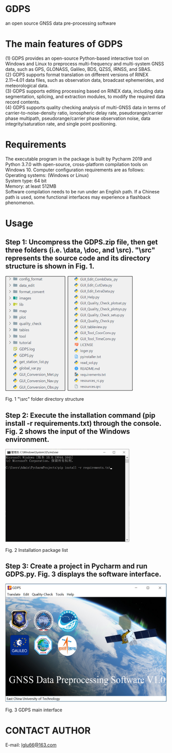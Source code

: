<!--
 * @Author: huweijian 1494170841@qq.com
 * @Date: 2024-06-14 11:28:02
 * @LastEditors: huweijian 1494170841@qq.com
 * @LastEditTime: 2024-07-15 15:24:12
 * @FilePath: \GDPS_v1a_2\src\README.md
 * @Description: 这是默认设置,请设置`customMade`, 打开koroFileHeader查看配置 进行设置: https://github.com/OBKoro1/koro1FileHeader/wiki/%E9%85%8D%E7%BD%AE
-->

# GDPS
an open source GNSS data pre-processing software
# The main features of GDPS
(1) GDPS provides an open-source Python-based interactive tool on Windows and Linux to preprocess multi-frequency and multi-system GNSS data, such as GPS, GLONASS, Galileo, BDS, QZSS, IRNSS, and SBAS.  
(2) GDPS supports format translation on different versions of RINEX 2.11~4.01 data files, such as observation data, broadcast ephemerides, and meteorological data.  
(3) GDPS supports editing processing based on RINEX data, including data segmentation, splicing, and extraction modules, to modify the required data record contents.  
(4) GDPS supports quality checking analysis of multi-GNSS data in terms of carrier-to-noise-density ratio, ionospheric delay rate, pseudorange/carrier phase multipath, pseudorange/carrier phase observation noise, data integrity/saturation rate, and single point positioning.

# Requirements
The executable program in the package is built by Pycharm 2019 and Python 3.7.0 with open-source, cross-platform compilation tools on Windows 10. Computer configuration requirements are as follows:  
Operating systems: (Windows or Linux)  
System type: 64 bit  
Memory: at least 512MB  
Software compilation needs to be run under an English path. If a Chinese path is used, some functional interfaces may experience a flashback phenomenon. 
# Usage
## Step 1: Uncompress the GDPS.zip file, then get three folders (i.e. \data, \doc, and \src). "\src" represents the source code and its directory structure is shown in Fig. 1. 
<img src="images/fig1.png" alt="KPL" style="zoom:50%;" />

Fig. 1 "\src" folder directory structure
## Step 2: Execute the installation command (pip install -r requirements.txt) through the console. Fig. 2 shows the input of the Windows environment.
<img src="images/fig2.png" alt="KPL" style="zoom:50%;" />

Fig. 2 Installation package list
## Step 3: Create a project in Pycharm and run GDPS.py. Fig. 3 displays the software interface.
<img src="images/fig3.png" alt="KPL" style="zoom:50%;" /> 

Fig. 3 GDPS main interface  

# CONTACT AUTHOR
E-mail: lglu66@163.com
